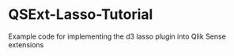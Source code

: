 # QSExt-Lasso-Tutorial
Example code for implementing the d3 lasso plugin into Qlik Sense extensions
